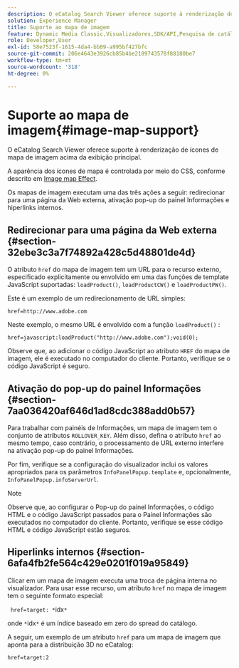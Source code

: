 ```yaml
---
description: O eCatalog Search Viewer oferece suporte à renderização de ícones de mapa de imagem acima da exibição principal.
solution: Experience Manager
title: Suporte ao mapa de imagem
feature: Dynamic Media Classic,Visualizadores,SDK/API,Pesquisa de catálogo eletrônico
role: Developer,User
exl-id: 58e7523f-1615-4da4-bb09-a995bf427bfc
source-git-commit: 206e4643e3926cb85b4be2189743578f88180be7
workflow-type: tm+mt
source-wordcount: '318'
ht-degree: 0%

---
```


# Suporte ao mapa de imagem{#image-map-support}

O eCatalog Search Viewer oferece suporte à renderização de ícones de mapa de imagem acima da exibição principal.

A aparência dos ícones de mapa é controlada por meio do CSS, conforme descrito em [Image map Effect](../../c-html5-s7-aem-asset-viewers/c-html5-20-ecatalog-viewer-about/c-html5-20-ecatalog-viewer-customizingviewer/r-html5-ecatalog-viewer-20-customize-imagemapeffect.md#reference-261df27d1ed145c882b26b88e33a0289).

Os mapas de imagem executam uma das três ações a seguir: redirecionar para uma página da Web externa, ativação pop-up do painel Informações e hiperlinks internos.

## Redirecionar para uma página da Web externa {#section-32ebe3c3a7f74892a428c5d48801de4d}

O atributo `href` do mapa de imagem tem um URL para o recurso externo, especificado explicitamente ou envolvido em uma das funções de template JavaScript suportadas: `loadProduct()`, `loadProductCW()` e `loadProductPW()`.

Este é um exemplo de um redirecionamento de URL simples:

`href=http://www.adobe.com`

Neste exemplo, o mesmo URL é envolvido com a função `loadProduct()` :

`href=javascript:loadProduct("http://www.adobe.com");void(0);`

Observe que, ao adicionar o código JavaScript ao atributo `HREF` do mapa de imagem, ele é executado no computador do cliente. Portanto, verifique se o código JavaScript é seguro.

## Ativação do pop-up do painel Informações {#section-7aa036420af646d1ad8cdc388add0b57}

Para trabalhar com painéis de Informações, um mapa de imagem tem o conjunto de atributos `ROLLOVER_KEY`. Além disso, defina o atributo `href` ao mesmo tempo, caso contrário, o processamento de URL externo interfere na ativação pop-up do painel Informações.

Por fim, verifique se a configuração do visualizador inclui os valores apropriados para os parâmetros `InfoPanelPopup.template` e, opcionalmente, `InfoPanelPopup.infoServerUrl`.

>[!NOTE]
>
>Observe que, ao configurar o Pop-up do painel Informações, o código HTML e o código JavaScript passados para o Painel Informações são executados no computador do cliente. Portanto, verifique se esse código HTML e código JavaScript estão seguros.

## Hiperlinks internos {#section-6afa4fb2fe564c429e0201f019a95849}

Clicar em um mapa de imagem executa uma troca de página interna no visualizador. Para usar esse recurso, um atributo `href` no mapa de imagem tem o seguinte formato especial:

` href=target: *`idx`*`

onde `*`idx`*` é um índice baseado em zero do spread do catálogo.

A seguir, um exemplo de um atributo `href` para um mapa de imagem que aponta para a distribuição 3D no eCatalog:

`href=target:2`
